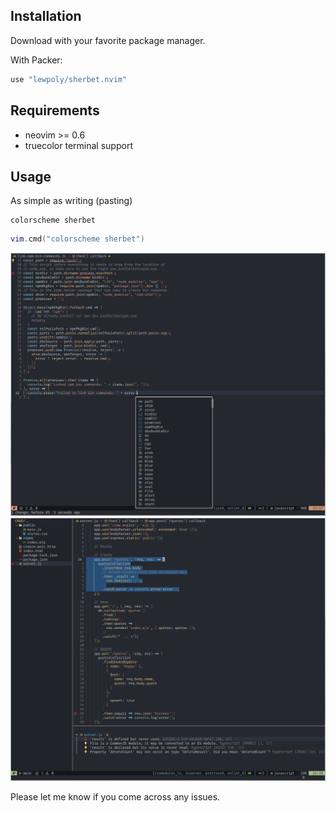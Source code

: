 
## Installation

Download with your favorite package manager.  

With Packer:
```lua
use "lewpoly/sherbet.nvim"
```
## Requirements

- neovim >= 0.6
- truecolor terminal support

## Usage

As simple as writing (pasting)

```vim
colorscheme sherbet
```

```lua
vim.cmd("colorscheme sherbet")
```

![Alt text](/screenshots/2022-07-23_13-39.png?raw=true "Optional Title")
![Alt text](/screenshots/2022-07-23_13-21.png?raw=true "Optional Title")

Please let me know if you come across any issues.

